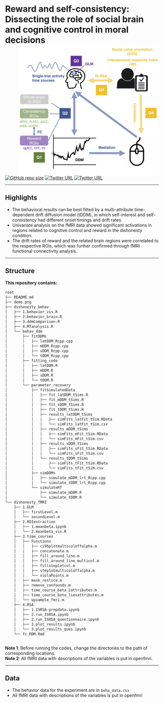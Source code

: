 # Reward and self-consistency: Dissecting the role of social brain and cognitive control in moral decisions <img src="https://github.com/andlab-um/RDdishonesty/blob/main/demo.png" align="right" width="461px">

[![GitHub repo size](https://img.shields.io/github/repo-size/andlab-um/IMQ?color=brightgreend&logo=github)](https://github.com/andlab-um/IMQ)
[![Twitter URL](https://img.shields.io/twitter/url?label=%40ANDlab3&style=social&url=https%3A%2F%2Ftwitter.com%ANDlab3)](https://twitter.com/ANDlab3)
[![Twitter URL](https://img.shields.io/twitter/url?label=%40xuxinyi_julia&style=social&url=https%3A%2F%2Ftwitter.com%2Fxuxinyi_julia)](https://twitter.com/xuxinyi_julia)


___

## Highlights
- The behavioral results can be best fitted by a multi-attribute time-dependent drift diffusion model (tDDM), in which self-interest and self-consistency had different onset timings and drift rates.
- Univariate analysis on the fMRI data showed significant activations in regions related to cognitive control and reward in the dishonesty condition.
- The drift rates of reward and the related brain regions were correlated to the respective ROIs, which was further confirmed through fMRI functional connectivity analysis.

___

## Structure

**This repository contains:**
```
root
├── README.md
├── demo.png
├── dishonesty_behav
│   ├── 1.behavior_vis.R
│   ├── 2.behavior_brain.R
│   ├── 3.ddmComparison.R
│   ├── 4.MTanalysis.R
│   └── behav_ddm
│       ├── fitDDMs
│       │   ├── latDDM_Rcpp.cpp
│       │   ├── mDDM_Rcpp.cpp
│       │   ├── sDDM_Rcpp.cpp
│       │   └── tDDM_Rcpp.cpp
│       ├── fitting_code
│       │   ├── latDDM.R
│       │   ├── mDDM.R
│       │   ├── sDDM.R
│       │   └── tDDM.R
│       └── parameter_recovery
│           ├── fitSimulatedData
│           │   ├── fit_latDDM_tSims.R
│           │   ├── fit_mDDM_tSims.R
│           │   ├── fit_sDDM_tSims.R
│           │   ├── fit_tDDM_tSims.R
│           │   ├── results_latDDM_tSims
│           │   │   ├── simFits_latFit_tSim.RData
│           │   │   └── simFits_latFit_tSim.csv
│           │   ├── results_mDDM_tSims
│           │   │   ├── simFits_mFit_tSim.RData
│           │   │   └── simFits_mFit_tSim.csv
│           │   ├── results_sDDM_tSims
│           │   │   ├── simFits_sFit_tSim.RData
│           │   │   └── simFits_sFit_tSim.csv
│           │   └── results_tDDM_tSims
│           │       ├── simFits_tFit_tSim.RData
│           │       └── simFits_tFit_tSim.csv
│           ├── simDDMs
│           │   ├── simulate_mDDM_lrt_Rcpp.cpp
│           │   └── simulate_tDDM_lrt_Rcpp.cpp
│           └── simulateRT
│               ├── simulate_mDDM.R
│               └── simulate_tDDM.R
└── dishonesty_fMRI
    ├── 1.GLM
    │   ├── firstLevel.m
    │   └── secondLevel.m
    ├── 2.ROIextraction
    │   ├── 1.meanbeta.ipynb
    │   └── 2.meanbeta_vis.R
    ├── 3.time_courses
    │   ├── Functions
    │   │   ├── ci95plotmulticoloffalpha.m
    │   │   ├── concatenate.m
    │   │   ├── fill_around_line.m
    │   │   ├── fill_around_line_multicol.m
    │   │   ├── fillsteplotcol.m
    │   │   ├── steplotmulticoloffalpha.m
    │   │   └── violaPoints.m
    │   ├── mask_reslice.m
    │   ├── remove_confounds.m
    │   ├── time_course_beta_2attributes.m
    │   ├── time_course_beta_liexattributes.m
    │   └── upsample_fmri.m
    ├── 4.RSA
    │   ├── 1.ISRSA-prepdata.ipynb
    │   ├── 2.run_ISRSA.ipynb
    │   ├── 2.run_ISRSA_questionnaire.ipynb
    │   ├── 3.plot_results.ipynb
    │   └── 3.plot_results_ques.ipynb
    └── fc_RDM.Rmd


```
**Note 1**: Before running the codes, change the directories to the path of corresponding locations. <br />
**Note 2**: All fMRI data with descriptions of the variables is put in openfmri. <br />

___

## Data

- The behavior data for the experiment are in `beha_data.csv`
- All fMRI data with descriptions of the variables is put in openfmri

